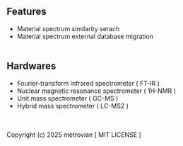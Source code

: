 ## Features ##
- Material spectrum similarity serach
- Material spectrum external database migration
<br/></br>
## Hardwares ##
- Fourier-transform infrared spectrometer ( FT-IR )
- Nuclear magnetic resonance spectrometer ( 1H-NMR )
- Unit mass spectrometer ( GC-MS )
- Hybrid mass spectrometer ( LC-MS2 )

<br/></br>
Copyright (c) 2025 metrovian [ MIT LICENSE ]
